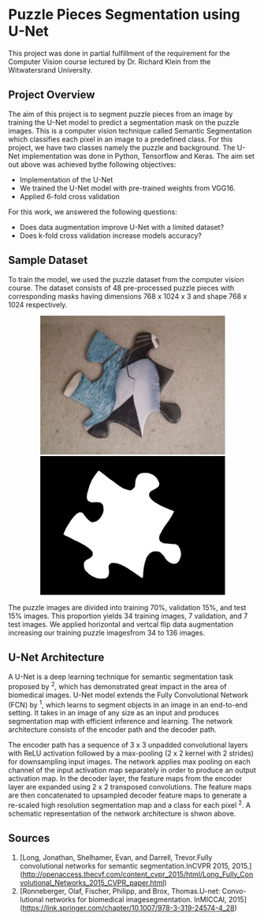 # Puzzle Pieces Segmentation using U-Net
This project was done in partial fulfillment of the requirement for the Computer Vision course lectured by Dr. Richard Klein from the Witwatersrand University.

## Project Overview
The aim of this project is to segment puzzle pieces from an image by training the U-Net model to predict a segmentation mask on the puzzle images. This is a computer vision technique called Semantic Segmentation which classifies each pixel in an image to a predefined class. For this project, we have two classes namely the puzzle and background.
The U-Net implementation was done in Python, Tensorflow and Keras. The aim set out above was achieved bythe following objectives:
* Implementation of the U-Net
* We trained the U-Net model with pre-trained weights from VGG16.
* Applied 6-fold cross validation

 For this work, we answered the following questions:
* Does data augmentation improve U-Net with a limited dataset?
* Does k-fold cross validation increase models accuracy?

## Sample Dataset
To train the model, we used the puzzle dataset from the computer vision course. The dataset consists of 48 pre-processed puzzle pieces with corresponding masks having dimensions 768 x 1024 x 3 and shape 768 x 1024 respectively.
<p float="left">
 <p align="middle">
  <img src="datasets/puzzle_corners_1024x768/images-1024x768/image-36.png" width="375" />
  <img src="datasets/puzzle_corners_1024x768/masks-1024x768/mask-36_3.png" width="375" />
  </p>
</p>
The puzzle images are divided into training 70%, validation 15%, and test 15% images. This proportion yields 34 training images, 7 validation, and 7 test images. We applied horizontal and vertcal flip data augmentation increasing our training puzzle imagesfrom 34 to 136 images.

## U-Net Architecture
A U-Net is a deep learning technique for semantic segmentation task proposed by <sup>2</sup>, which has demonstrated great impact in the area of biomedical images. U-Net model extends the Fully Convolutional Network (FCN) by <sup>1</sup>, which learns to segment objects in an image in an end-to-end setting. It takes in an image of any size as an input and produces segmentation map with efficient inference and learning. The network architecture consists of the encoder path and the decoder path.

The encoder path has a sequence of 3 x 3 unpadded convolutional layers with ReLU activation followed by a max-pooling (2 x 2 kernel with 2 strides) for downsampling input images. The network applies max pooling on each channel of the input activation map separately in order to produce an output activation map. In the decoder layer, the feature maps from the encoder layer are expanded using 2 x 2 transposed convolutions. The feature maps are then concatenated to upsampled decoder feature maps to generate a re-scaled high resolution segmentation map and a class for each pixel <sup>2</sup>. A schematic representation of the network architecture is shwon above.


## Sources
1. [Long,  Jonathan,  Shelhamer,  Evan,  and  Darrell,  Trevor.Fully  convolutional networks for semantic segmentation.InCVPR 2015, 2015.]
(http://openaccess.thecvf.com/content_cvpr_2015/html/Long_Fully_Convolutional_Networks_2015_CVPR_paper.html)
2. [Ronneberger, Olaf, Fischer, Philipp, and Brox, Thomas.U-net: Convo-lutional networks for biomedical imagesegmentation. InMICCAI, 2015]
(https://link.springer.com/chapter/10.1007/978-3-319-24574-4_28)
